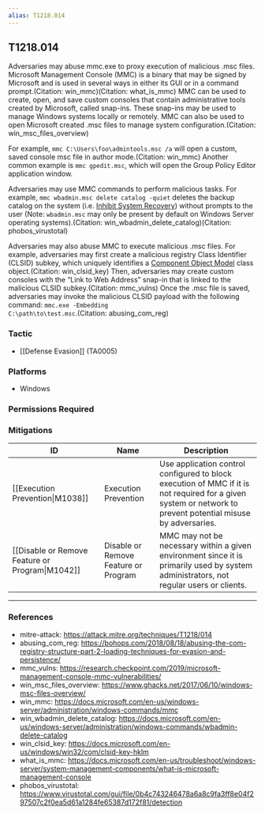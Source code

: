 ```yaml
---
alias: T1218.014
---
```


## T1218.014

Adversaries may abuse mmc.exe to proxy execution of malicious .msc files. Microsoft Management Console (MMC) is a binary that may be signed by Microsoft and is used in several ways in either its GUI or in a command prompt.(Citation: win_mmc)(Citation: what_is_mmc) MMC can be used to create, open, and save custom consoles that contain administrative tools created by Microsoft, called snap-ins. These snap-ins may be used to manage Windows systems locally or remotely. MMC can also be used to open Microsoft created .msc files to manage system configuration.(Citation: win_msc_files_overview)

For example, <code>mmc C:\Users\foo\admintools.msc /a</code> will open a custom, saved console msc file in author mode.(Citation: win_mmc) Another common example is <code>mmc gpedit.msc</code>, which will open the Group Policy Editor application window. 

Adversaries may use MMC commands to perform malicious tasks. For example, <code>mmc wbadmin.msc delete catalog -quiet</code> deletes the backup catalog on the system (i.e. [Inhibit System Recovery](https://attack.mitre.org/techniques/T1490)) without prompts to the user (Note: <code>wbadmin.msc</code> may only be present by default on Windows Server operating systems).(Citation: win_wbadmin_delete_catalog)(Citation: phobos_virustotal)

Adversaries may also abuse MMC to execute malicious .msc files. For example, adversaries may first create a malicious registry Class Identifier (CLSID) subkey, which uniquely identifies a [Component Object Model](https://attack.mitre.org/techniques/T1559/001) class object.(Citation: win_clsid_key) Then, adversaries may create custom consoles with the “Link to Web Address” snap-in that is linked to the malicious CLSID subkey.(Citation: mmc_vulns) Once the .msc file is saved, adversaries may invoke the malicious CLSID payload with the following command: <code>mmc.exe -Embedding C:\path\to\test.msc</code>.(Citation: abusing_com_reg)


### Tactic
- [[Defense Evasion]] (TA0005)

### Platforms
- Windows

### Permissions Required

### Mitigations

| ID | Name | Description |
| --- | --- | --- |
| [[Execution Prevention\|M1038]] | Execution Prevention | Use application control configured to block execution of MMC if it is not required for a given system or network to prevent potential misuse by adversaries. |
| [[Disable or Remove Feature or Program\|M1042]] | Disable or Remove Feature or Program | MMC may not be necessary within a given environment since it is primarily used by system administrators, not regular users or clients.  |


---
### References

- mitre-attack: https://attack.mitre.org/techniques/T1218/014
- abusing_com_reg: https://bohops.com/2018/08/18/abusing-the-com-registry-structure-part-2-loading-techniques-for-evasion-and-persistence/
- mmc_vulns: https://research.checkpoint.com/2019/microsoft-management-console-mmc-vulnerabilities/
- win_msc_files_overview: https://www.ghacks.net/2017/06/10/windows-msc-files-overview/
- win_mmc: https://docs.microsoft.com/en-us/windows-server/administration/windows-commands/mmc
- win_wbadmin_delete_catalog: https://docs.microsoft.com/en-us/windows-server/administration/windows-commands/wbadmin-delete-catalog
- win_clsid_key: https://docs.microsoft.com/en-us/windows/win32/com/clsid-key-hklm
- what_is_mmc: https://docs.microsoft.com/en-us/troubleshoot/windows-server/system-management-components/what-is-microsoft-management-console
- phobos_virustotal: https://www.virustotal.com/gui/file/0b4c743246478a6a8c9fa3ff8e04f297507c2f0ea5d61a1284fe65387d172f81/detection
